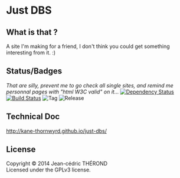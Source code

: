 Just DBS
========

## What is that ?
A site I'm making for a friend, I don't think you could get something interesting
from it. :)

## Status/Badges
*That are silly, prevent me to go check all single sites, and remind me personnal pages with "html W3C valid" on it…*
[![Dependency Status](https://gemnasium.com/kane-thornwyrd/just-dbs.png)](https://gemnasium.com/kane-thornwyrd/just-dbs)
[![Build Status](https://secure.travis-ci.org/kane-thornwyrd/just-dbs.png?branch=master)](http://travis-ci.org/kane-thornwyrd/just-dbs)
![Tag](http://img.shields.io/github/release/kane-thornwyrd/just-dbs.svg)
![Release](http://img.shields.io/github/tag/kane-thornwyrd/just-dbs.svg)

## Technical Doc
http://kane-thornwyrd.github.io/just-dbs/

## License
Copyright © 2014 Jean-cédric THÉROND  
Licensed under the GPLv3 license.
